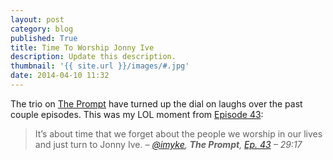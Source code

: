 ```yaml
---
layout: post
category: blog
published: True
title: Time To Worship Jonny Ive
description: Update this description.
thumbnail: '{{ site.url }}/images/#.jpg'
date: 2014-04-10 11:32
---
```


The trio on [The Prompt](http://5by5.tv/prompt) have turned up the dial on laughs over the past couple episodes. This was my LOL moment from [Episode 43](http://5by5.tv/prompt/43):

> It’s about time that we forget about the people we worship in our lives and just turn to Jonny Ive.
_– [@imyke](https://twitter.com/imyke), **The Prompt**, [Ep. 43](http://5by5.tv/prompt/43) – 29:17_